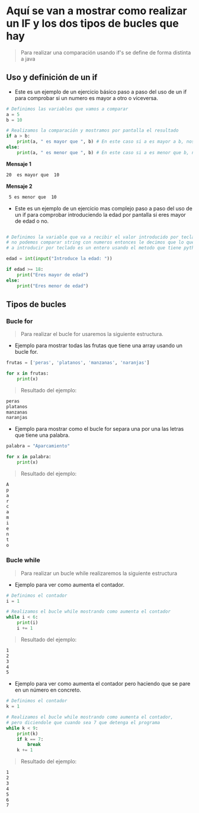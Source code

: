 # Aquí se van a mostrar como realizar un IF y los dos tipos de bucles que hay

> Para realizar una comparación usando if's se define de forma distinta a java

## Uso y definición de un if

* Este es un ejemplo de un ejercicio básico paso a paso del uso de un if para comprobar si un numero es mayor a otro o viceversa.

``` python
# Definimos las variables que vamos a comparar
a = 5
b = 10

# Realizamos la comparación y mostramos por pantalla el resultado
if a > b:
    print(a, " es mayor que ", b) # En este caso si a es mayor a b, nos motrará el mesaje 1
else:
    print(a, " es menor que ", b) # En este caso si a es menor que b, nos motrará el mensaje 2
```

**Mensaje 1**
``` cmd
20  es mayor que  10
```

**Mensaje 2**
``` cmd
 5 es menor que  10
```

* Este es un ejemplo de un ejercicio mas complejo paso a paso del uso de un if para comprobar introduciendo la edad por pantalla si eres mayor de edad o no.

``` python

# Definimos la variable que va a recibir el valor introducido por teclado, pero 
# no podemos comparar string con numeros entonces le decimos que lo que le vamos 
# a introducir por teclado es un entero usando el metodo que tiene python que es int()

edad = int(input("Introduce la edad: "))

if edad >= 18:
    print("Eres mayor de edad")
else:
    print("Eres menor de edad")
```

## Tipos de bucles

### Bucle for

> Para realizar el bucle for usaremos la siguiente estructura.

* Ejemplo para mostrar todas las frutas que tiene una array usando un bucle for.

``` python
frutas = ['peras', 'platanos', 'manzanas', 'naranjas']

for x in frutas:
    print(x)
```

> Resultado del ejemplo:

``` cmd
peras
platanos
manzanas
naranjas
```

* Ejemplo para mostrar como el bucle for separa una por una las letras que tiene una palabra.
``` python
palabra = "Aparcamiento"

for x in palabra:
    print(x)
```
> Resultado del ejemplo:

``` cmd
A
p
a
r
c
a
m
i
e
n
t
o
```

### Bucle while

> Para realizar un bucle while realizaremos la siguiente estructura

* Ejemplo para ver como aumenta el contador.

``` python
# Definimos el contador
i = 1

# Realizamos el bucle while mostrando como aumenta el contador
while i < 6:
    print(i)
    i += 1
```

> Resultado del ejemplo:

``` cmd
1
2
3
4
5
```

* Ejemplo para ver como aumenta el contador pero haciendo que se pare en un número en concreto.

``` python
# Definimos el contador
k = 1

# Realizamos el bucle while mostrando como aumenta el contador, 
# pero diciendole que cuando sea 7 que detenga el programa
while k < 9:
    print(k)
    if k == 7:
        break
    k += 1
```

> Resultado del ejemplo:

``` cmd
1
2
3
4
5
6
7
```